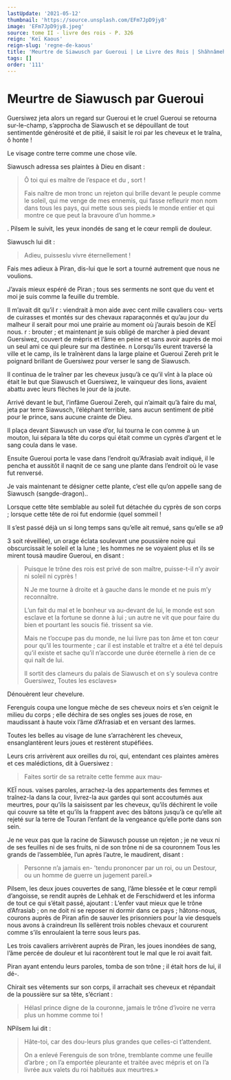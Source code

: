 ```yaml
---
lastUpdate: '2021-05-12'
thumbnail: 'https://source.unsplash.com/EFm7JpD9jy8'
image: 'EFm7JpD9jy8.jpeg'
source: tome II - livre des rois - P. 326
reign: 'Keï Kaous'
reign-slug: 'regne-de-kaous'
title: 'Meurtre de Siawusch par Gueroui | Le Livre des Rois | Shâhnâmeh'
tags: []
order: '111'
---
```


# Meurtre de Siawusch par Gueroui

Guersiwez jeta alors un regard sur Gueroui et le cruel Gueroui se retourna sur-le-champ, s’approcha de Siawusch et se dépouillant de tout sentimentde générosité et de pitié, il saisit le roi par les cheveux et le traîna, ô honte !

Le visage contre terre comme une chose vile.

Siawusch adressa ses plaintes à Dieu en disant :

> Ô toi qui es maître de l’espace et du
, sort !
>
> Fais naître de mon tronc un rejeton qui brille devant le peuple comme le soleil, qui me venge de mes ennemis, qui fasse refleurir mon nom dans tous les pays, qui mette sous ses pieds le monde entier et qui montre ce que peut la bravoure d’un homme.»

.
Pilsem le suivit, les yeux inondés de sang et le cœur rempli de douleur.

Siawusch lui dit :

> Adieu, puisseslu vivre éternellement !

Fais mes adieux à Piran, dis-lui que le sort a tourné autrement que nous ne voulions.

J’avais mieux espéré de Piran ; tous ses serments ne sont que du vent et moi je suis comme la feuille du tremble.

Il m’avait dit qu’il r : viendrait à mon aide avec cent mille cavaliers cou- verts de cuirasses et montés sur des chevaux raparaçonnés et qu’au jour du malheur il serait pour moi une prairie au moment où j’aurais besoin de KEÏ nous. r : brouter ; et maintenant je suis obligé de marcher à pied devant Guersiwez, couvert de mépris et l’âme en peine et sans avoir auprès de moi un seul ami ce qui pleure sur ma destinée. n Lorsqu’ils eurent traversé la ville et le camp, ils le traînèrent dans la large plaine et Gueroui Zereh prit le poignard brillant de Guersiwez pour verser le sang de Siawusch.

Il continua de le traîner par les cheveux jusqu’à ce qu’il vînt à la place où était le but que Siawusch et Guersiwez, le vainqueur des lions, avaient abattu avec leurs flèches le jour de la joute.

Arrivé devant le but, l’infâme Gueroui Zereh, qui n’aimait qu’à faire du mal, jeta par terre Siawusch, l’éléphant terrible, sans aucun sentiment de pitié pour le prince, sans aucune crainte de Dieu.

Il plaça devant Siawusch un vase d’or, lui tourna le con comme à un mouton, lui sépara la tête du corps qui était comme un cyprès d’argent et le sang coula dans le vase.

Ensuite Gueroui porta le vase dans l’endroit qu’Afrasiab avait indiqué, il le pencha et aussitôt il naqnit de ce sang une plante dans l’endroit où le vase fut renversé.

Je vais maintenant te désigner cette plante, c’est elle qu’on appelle sang de Siawusch (sangde-dragon)..

Lorsque cette tête semblable au soleil fut détachée du cyprès de son corps ; lorsque cette tête de roi fut endormie (quel sommeil !

Il s’est passé déjà un si long temps sans qu’elle ait remué, sans qu’elle se a9

3
soit réveillée), un orage éclata soulevant une poussière noire qui obscurcissait le soleil et la lune ; les hommes ne se voyaient plus et ils se mirent tousà maudire Gueroui, en disant :

> Puisque le trône des rois est privé de son maître, puisse-t-il n’y avoir ni soleil ni cyprès !
>
> N Je me tourne à droite et à gauche dans le monde et ne puis m’y reconnaître.
>
> L’un fait du mal et le bonheur va au-devant de lui, le monde est son esclave et la fortune se donne à lui ; un autre ne vit que pour faire du bien et pourtant les soucis fié. trissent sa vie.
>
> Mais ne t’occupe pas du monde, ne lui livre pas ton âme et ton cœur pour qu’il les tourmente ; car il est instable et traître et a été tel depuis qu’il existe et sache qu’il n’accorde une durée éternelle à rien de ce qui naît de lui.
>
> Il sortit des clameurs du palais de Siawusch et on s’y souleva contre Guersiwez, Toutes les esclaves»

Dénouèrent leur chevelure.

Ferenguis coupa une longue mèche de ses cheveux noirs et s’en ceignit le milieu du corps ; elle déchira de ses ongles ses joues de rose, en maudissant à haute voix l’âme d’Afrasiab et en versant des larmes.

Toutes les belles au visage de lune s’arrachèrent les cheveux, ensanglantèrent leurs joues et restèrent stupéfiées.

Leurs cris arrivèrent aux oreilles du roi, qui, entendant ces plaintes amères et ces malédictions, dit à Guersiwez :

> Faites sortir de sa retraite cette femme aux mau-

KEÏ nous. vaises paroles, arrachez-la des appartements des femmes et traînez-la dans la cour, livrez-la aux gardes qui sont accoutumés aux meurtres, pour qu’ils la saisissent par les cheveux, qu’ils déchirent le voile qui couvre sa tête et qu’ils la frappent avec des bâtons jusqu’à ce qu’elle ait rejeté sur la terre de Touran l’enfant de la vengeance qu’elle porte dans son sein.

Je ne veux pas que la racine de Siawusch pousse un rejeton ; je ne veux ni de ses feuilles ni de ses fruits, ni de son trône ni de sa couronnem Tous les grands de l’assemblée, l’un après l’autre, le maudirent, disant :

> Personne n’a jamais en-
’tendu prononcer par un roi, ou un Destour, ou un homme de guerre un jugement pareil.»

Pilsem, les deux joues couvertes de sang, l’âme blessée et le cœur rempli d’angoisse, se rendit auprès de Lehhak et de Ferschidwerd et les informa de tout ce qui s’était passé, ajoutant : L’enfer vaut mieux que le trône d’Afrasiab ; on ne doit ni se reposer ni dormir dans ce pays ; hâtons-nous, courons auprès de Piran afin de sauver les prisonniers pour la vie desquels nous avons à craindreun Ils sellèrent trois nobles chevaux et coururent comme s’ils enroulaient la terre sous leurs pas.

Les trois cavaliers arrivèrent auprès de Piran, les joues inondées de sang, l’âme percée de douleur et lui racontèrent tout le mal que le roi avait fait.

Piran ayant entendu leurs paroles, tomba de son trône ; il était hors de lui, il dé-.

Chirait ses vêtements sur son corps, il arrachait ses cheveux et répandait de la poussière sur sa tête, s’écriant :

> Hélasl prince digne de la couronne, jamais le trône d’ivoire ne verra plus un homme comme toi !

NPilsem lui dit :

> Hâte-toi, car des dou-leurs plus grandes que celles-ci t’attendent.
>
> On a enlevé Ferenguis de son trône, tremblante comme une feuille d’arbre ; on l’a emportée pleurante et traitée avec mépris et on l’a livrée aux valets du roi habitués aux meurtres.»
